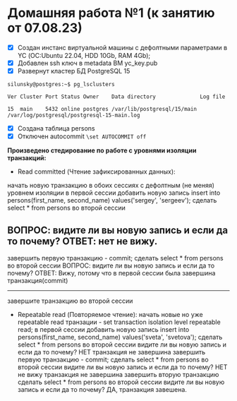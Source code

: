 # Домашняя работа №1 (к занятию от 07.08.23)

- [x] Cоздан инстанс виртуальной машины с дефолтными параметрами в YC (ОС:Ubuntu 22.04, HDD 10Gb, RAM 4Gb);
- [x] Добавлен ssh ключ в metadata ВМ yc_key.pub
- [x] Развернут кластер БД PostgreSQL 15

`silunsky@postgres:~$ pg_lsclusters`

`Ver Cluster Port Status Owner    Data directory              Log file`

`15  main    5432 online postgres /var/lib/postgresql/15/main /var/log/postgresql/postgresql-15-main.log`
- [x] Создана таблица persons
- [x] Отключен autocommit
`\set AUTOCOMMIT off`

**Произведено стедирование по работе с уровнями изоляции транзакций:**
- Read committed (Чтение зафиксированных данных):

начать новую транзакцию в обоих сессиях с дефолтным (не меняя) уровнем изоляции
в первой сессии добавить новую запись insert into persons(first_name, second_name) values('sergey', 'sergeev');
сделать select * from persons во второй сессии

ВОПРОС: видите ли вы новую запись и если да то почему? 
ОТВЕТ:  нет не вижу.
---
завершить первую транзакцию - commit;
сделать select * from persons во второй сессии
ВОПРОС: видите ли вы новую запись и если да то почему? 
ОТВЕТ: Вижу, потому что в первой сессии была завершина транзакция(commit)

---
завершите транзакцию во второй сессии

- Repeatable read (Повторяемое чтение):
начать новые но уже repeatable read транзации - set transaction isolation level repeatable read;
в первой сессии добавить новую запись insert into persons(first_name, second_name) values('sveta', 'svetova');
сделать select * from persons во второй сессии
видите ли вы новую запись и если да то почему? НЕТ транзакция не завершина
завершить первую транзакцию - commit;
сделать select * from persons во второй сессии
видите ли вы новую запись и если да то почему? НЕТ не вижу транзакция не завершина
завершить вторую транзакцию
сделать select * from persons во второй сессии
видите ли вы новую запись и если да то почему? ДА, транзакция завешена.

